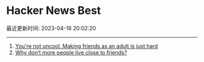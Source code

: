 # Hacker News Best

最近更新时间: 2023-04-18 20:02:20

--- 
1. [You're not uncool. Making friends as an adult is just hard](https://www.wbur.org/hereandnow/2021/11/10/making-friends-adults) 
2. [Why don’t more people live close to friends?](https://annehelen.substack.com/p/youd-be-happier-living-closer-to) 
